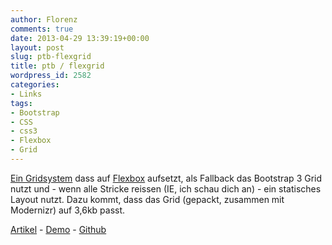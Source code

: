 ```yaml
---
author: Florenz
comments: true
date: 2013-04-29 13:39:19+00:00
layout: post
slug: ptb-flexgrid
title: ptb / flexgrid
wordpress_id: 2582
categories:
- Links
tags:
- Bootstrap
- CSS
- css3
- Flexbox
- Grid
---
```


[Ein Gridsystem](http://ptb2.me/flexgrid/) dass auf [Flexbox](http://www.florenz.co.uk/flexbox-eine-einfuehrung/) aufsetzt, als Fallback das Bootstrap 3 Grid nutzt und - wenn alle Stricke reissen (IE, ich schau dich an) - ein statisches Layout nutzt. Dazu kommt, dass das Grid (gepackt, zusammen mit Modernizr) auf 3,6kb passt.





[Artikel](http://ptb2.me/flexgrid/) - [Demo](http://demo.ptb2.me/flexgrid/) - [Github](https://github.com/ptb/flexgrid)



